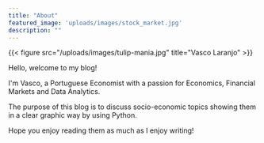 ```yaml
---
title: "About"
featured_image: 'uploads/images/stock_market.jpg'
description: ""
---
```

{{< figure src="/uploads/images/tulip-mania.jpg" title="Vasco Laranjo" >}}

Hello, welcome to my blog!
<P> I'm Vasco, a Portuguese Economist with a passion for Economics, Financial Markets and Data Analytics. <P>
<P> The purpose of this blog is to discuss socio-economic topics showing them in a clear graphic way by using Python.<P>
<P>Hope you enjoy reading them as much as I enjoy writing!
